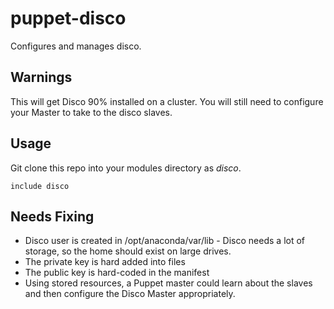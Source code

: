 puppet-disco
============

Configures and manages disco.

## Warnings

This will get Disco 90% installed on a cluster.  You will still need to configure your Master to take to the disco slaves. 

## Usage
Git clone this repo into your modules directory as *disco*. 

```puppet
include disco

```

## Needs Fixing

* Disco user is created in /opt/anaconda/var/lib - Disco needs a lot of storage, so the home should exist on large drives.
* The private key is hard added into files
* The public key is hard-coded in the manifest
* Using stored resources, a Puppet master could learn about the slaves and then configure the Disco Master appropriately.
